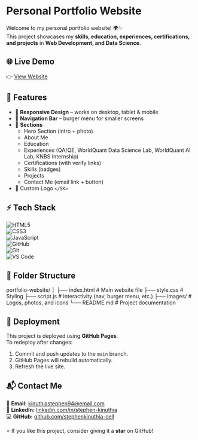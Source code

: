 # Personal Portfolio Website

Welcome to my personal portfolio website! 🌍✨  
This project showcases my **skills, education, experiences, certifications, and projects** in **Web Development, and Data Science**.



## 🌐 Live Demo
👉 [View Website](https://stephenkinuthia-cell.github.io/My_Website/)



## 📌 Features
- 📱 **Responsive Design** – works on desktop, tablet & mobile  
- 🧭 **Navigation Bar** – burger menu for smaller screens  
- 📖 **Sections**
  - Hero Section (intro + photo)  
  - About Me  
  - Education  
  - Experiences (QA/QE, WorldQuant Data Science Lab, WorldQuant AI Lab, KNBS Internship)  
  - Certifications (with verify links)  
  - Skills (badges)  
  - Projects  
  - Contact Me (email link + button)  
- 🖤 Custom Logo `</SK>`  



## ⚡ Tech Stack

![HTML5](https://img.shields.io/badge/HTML5-%23E34F26.svg?style=for-the-badge&logo=html5&logoColor=white)  
![CSS3](https://img.shields.io/badge/CSS3-%231572B6.svg?style=for-the-badge&logo=css3&logoColor=white)  
![JavaScript](https://img.shields.io/badge/JavaScript-%23F7DF1E.svg?style=for-the-badge&logo=javascript&logoColor=black)  
![GitHub](https://img.shields.io/badge/GitHub-%23121011.svg?style=for-the-badge&logo=github&logoColor=white)  
![Git](https://img.shields.io/badge/Git-%23F05032.svg?style=for-the-badge&logo=git&logoColor=white)  
![VS Code](https://img.shields.io/badge/VS%20Code-%23007ACC.svg?style=for-the-badge&logo=visual-studio-code&logoColor=white) 



## 📂 Folder Structure
portfolio-website/
│
├── index.html # Main website file
├── style.css # Styling
├── script.js # Interactivity (nav, burger menu, etc.)
├── images/ # Logos, photos, and icons
└── README.md # Project documentation




## 🚀 Deployment
This project is deployed using **GitHub Pages**.  
To redeploy after changes:
1. Commit and push updates to the `main` branch.  
2. GitHub Pages will rebuild automatically.  
3. Refresh the live site.  



## 📬 Contact Me

📧 **Email:** [kinuthiastephen94@email.com](mailto:kinuthiastephen94@email.com)  
💼 **LinkedIn:** [linkedin.com/in/stephen-kinuthia](https://linkedin.com/in/stephen-kinuthia)  
💻 **GitHub:** [github.com/stephenkinuthia-cell](https://github.com/stephenkinuthia-cell)  



⭐ If you like this project, consider giving it a **star** on GitHub!
